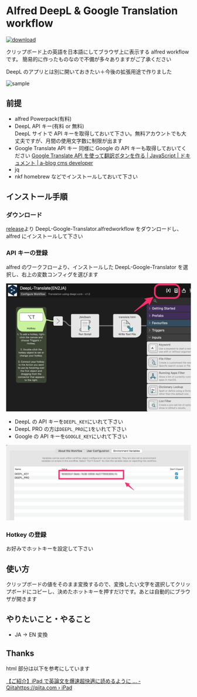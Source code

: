 # Alfred DeepL & Google Translation workflow

[![download](https://img.shields.io/github/downloads/shivase/alfred-worlflow-deepl-google-translation/total)](https://github.com/shivase/alfred-worlflow-deepl-google-translation/releases)

クリップボード上の英語を日本語にしてブラウザ上に表示する alfred workflow です。
簡易的に作ったものなので不備が多々ありますがご了承ください

DeepL のアプリとは別に開いておきたい＋今後の拡張用途で作りました

![sample](sample.gif)

## 前提

- alfred Powerpack(有料)
- DeepL API キー(有料 or 無料)  
  DeepL サイトで API キーを取得しておいて下さい。無料アカウントでも大丈夫ですが、月間の使用文字数に制限が出ます
- Google Translate API キー
  同様に Google の API キーも取得しておいてください
  [Google Translate API を使って翻訳ボタンを作る \| JavaScript \| ドキュメント \| a\-blog cms developer](https://developer.a-blogcms.jp/document/javascript/google-translate-api.html)
- jq
- nkf
  homebrew などでインストールしておいて下さい

## インストール手順

### ダウンロード

[release](https://github.com/shivase/alfred-worlflow-deepl-google-translation/releases)より DeepL-Google-Translator.alfredworkflow をダウンロードし、alfred にインストールして下さい

### API キーの登録

alfred のワークフローより、インストールした DeepL-Google-Translator を選択し、右上の変数コンフィグを選びます

![install1](install_image1.png)

- DeepL の API キーを`DEEPL_KEY`にいれて下さい
- DeepL PRO の方は`DEEPL_PRO`に`1`をいれて下さい
- Google の API キーを`GOOGLE_KEY`にいれて下さい

![install2](install_image2.png)

### Hotkey の登録

お好みでホットキーを設定して下さい

## 使い方

クリップボードの値をそのまま変換するので、変換したい文字を選択してクリップボードにコピーし、決めたホットキーを押すだけです。あとは自動的にブラウザが開きます

## やりたいこと・やること

- JA -> EN 変換

## Thanks

html 部分は以下を参考にしています

[【ご紹介】iPad で英論文を爆速超快適に読めるように \.\.\. \- Qiitahttps://qiita\.com › iPad](https://qiita.com/hiro2do/items/43fb123769cd9bb82476)
